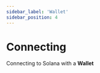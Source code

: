 ```yaml
---
sidebar_label: 'Wallet'
sidebar_position: 4
---
```


# Connecting

Connecting to Solana with a **Wallet**
